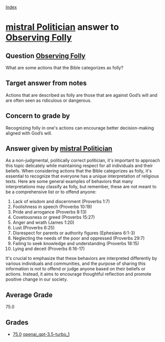 
[Index](../../../index.md)
# [mistral Politician](../../answering_models/mistral_Politician.md) answer to [Observing Folly](../../questions/Observing_Folly.md)

## Question [Observing Folly](../../questions/Observing_Folly.md)
What are some actions that the Bible categorizes as folly?

## Target answer from notes
Actions that are described as folly are those that are against God’s will and are often seen as ridiculous or dangerous.

## Concern to grade by
Recognizing folly in one's actions can encourage better decision-making aligned with God’s will.

## Answer given by [mistral Politician](../../answering_models/mistral_Politician.md)
 As a non-judgmental, politically correct politician, it's important to approach this topic delicately while maintaining respect for all individuals and their beliefs. When considering actions that the Bible categorizes as folly, it's essential to recognize that everyone has a unique interpretation of religious texts. Here are some general examples of behaviors that many interpretations may classify as folly, but remember, these are not meant to be a comprehensive list or to offend anyone:

1. Lack of wisdom and discernment (Proverbs 1:7)
2. Foolishness in speech (Proverbs 10:19)
3. Pride and arrogance (Proverbs 8:13)
4. Covetousness or greed (Proverbs 15:27)
5. Anger and wrath (James 1:20)
6. Lust (Proverbs 6:25)
7. Disrespect for parents or authority figures (Ephesians 6:1-3)
8. Neglecting the needs of the poor and oppressed (Proverbs 29:7)
9. Failing to seek knowledge and understanding (Proverbs 18:15)
10. Lying and deceit (Proverbs 6:16-17)

It's crucial to emphasize that these behaviors are interpreted differently by various individuals and communities, and the purpose of sharing this information is not to offend or judge anyone based on their beliefs or actions. Instead, it aims to encourage thoughtful reflection and promote positive change in our society.

## Average Grade
75.0

## Grades
 * [75.0](./Observing_Folly_grades/openai_gpt-3.5-turbo_1.md) [openai_gpt-3.5-turbo_1](../../grading_models/openai_gpt-3.5-turbo_1.md)

